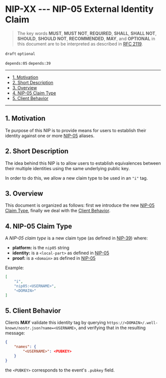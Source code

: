 <!-- markdownlint-enable -->
<!-- markdownlint-disable MD013 -->

# NIP-XX --- NIP-05 External Identity Claim

> The key words **MUST**, **MUST NOT**, **REQUIRED**, **SHALL**, **SHALL NOT**, **SHOULD**, **SHOULD NOT**, **RECOMMENDED**,  **MAY**, and **OPTIONAL** in this document are to be interpreted as described in [RFC 2119](https://www.rfc-editor.org/rfc/rfc2119.txt).

`draft` `optional`

`depends:05` `depends:39`

---

- [1. Motivation](#1-motivation)
- [2. Short Description](#2-short-description)
- [3. Overview](#3-overview)
- [4. NIP-05 Claim Type](#4-nip-05-claim-type)
- [5. Client Behavior](#5-client-behavior)

---

## 1. Motivation

Te purpose of this NIP is to provide means for users to establish their identity against one or more [NIP-05](https://github.com/nostr-protocol/nips/blob/master/05.md) aliases.

## 2. Short Description

The idea behind this NIP is to allow users to establish equivalences between their multiple identities using the same underlying public key.

In order to do this, we allow a new claim type to be used in an `"i"` tag.

## 3. Overview

This document is organized as follows: first we introduce the new [NIP-05 Claim Type](#4-nip-05-claim-type), finally we deal with the [Client Behavior](#5-client-behavior).

## 4. NIP-05 Claim Type

A _NIP-05 claim type_ is a new claim type (as defined in [NIP-39](https://github.com/nostr-protocol/nips/blob/master/39.md)) where:

- **platform:** is the `nip05` string
- **identity:** is a `<local-part>` as defined in [NIP-05](https://github.com/nostr-protocol/nips/blob/master/05.md)
- **proof:** is a `<domain>` as defined in [NIP-05](https://github.com/nostr-protocol/nips/blob/master/05.md)

Example:

```json
[
    "i",
    "nip05:<USERNAME>",
    "<DOMAIN>"
]
```

## 5. Client Behavior

Clients **MAY** validate this identity tag by querying `https://<DOMAIN>/.well-known/nostr.json?name=<USERNAME>`, and verifying that in the resulting message:

```json
{
    "names": {
        "<USERNAME>": <PUBKEY>
    }
}
```

the `<PUBKEY>` corresponds to the event's `.pubkey` field.
